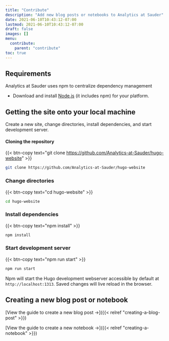 ```yaml
---
title: "Contribute"
description: "Add new blog posts or notebooks to Analytics at Sauder"
date: 2021-06-10T10:43:12-07:00
lastmod: 2021-06-10T10:43:12-07:00
draft: false
images: []
menu:
  contribute:
    parent: "contribute"
toc: true
---
```


## Requirements

Analytics at Sauder uses npm to centralize dependency management

- Download and install [Node.js](https://nodejs.org/) (it includes npm) for your platform.

## Getting the site onto your local machine

Create a new site, change directories, install dependencies, and start development server.

#### Cloning the repository

{{< btn-copy text="git clone https://github.com/Analytics-at-Sauder/hugo-website" >}}

```bash
git clone https://github.com/Analytics-at-Sauder/hugo-website
```

### Change directories

{{< btn-copy text="cd hugo-website" >}}

```bash
cd hugo-website
```

### Install dependencies

{{< btn-copy text="npm install" >}}

```bash
npm install
```

### Start development server

{{< btn-copy text="npm run start" >}}

```bash
npm run start
```

Npm will start the Hugo development webserver accessible by default at `http://localhost:1313`. Saved changes will live reload in the browser.

## Creating a new blog post or notebook

[View the guide to create a new blog post →]({{< relref "creating-a-blog-post" >}})

[View the guide to create a new notebook →]({{< relref "creating-a-notebook" >}})
